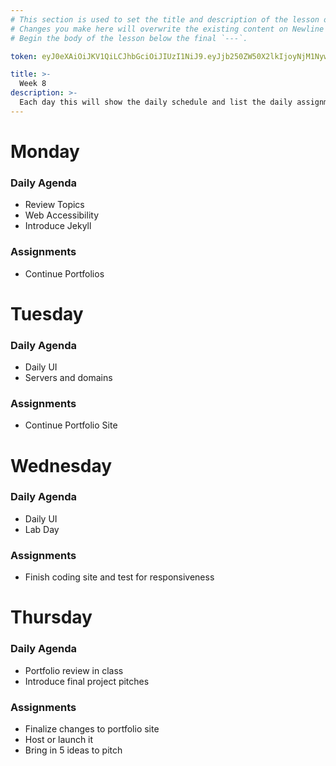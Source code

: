 ```yaml
---
# This section is used to set the title and description of the lesson on Newline. Do not edit `token`.
# Changes you make here will overwrite the existing content on Newline when synced via Github.
# Begin the body of the lesson below the final `---`.

token: eyJ0eXAiOiJKV1QiLCJhbGciOiJIUzI1NiJ9.eyJjb250ZW50X2lkIjoyNjM1NywiY29udGVudF90eXBlIjoiTGVzc29uIn0.EcNk4sE3YN4hWckD7asGhDUYKW7qDNlkgWHgJxHz7s0

title: >-
  Week 8
description: >-
  Each day this will show the daily schedule and list the daily assignments. You will also have some additional reading/video assignments along with your coding/design assignments. Additional Reading/Resources are optional assignments.
---
```

# Monday
### Daily Agenda
- Review Topics
- Web Accessibility
- Introduce Jekyll


### Assignments
- Continue Portfolios


# Tuesday
### Daily Agenda
- Daily UI
- Servers and domains

### Assignments
- Continue Portfolio Site


# Wednesday
### Daily Agenda
- Daily UI
- Lab Day

### Assignments
- Finish coding site and test for responsiveness 


# Thursday
### Daily Agenda
- Portfolio review in class
- Introduce final project pitches


### Assignments
- Finalize changes to portfolio site
- Host or launch it
- Bring in 5 ideas to pitch 

